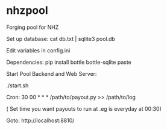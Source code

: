 nhzpool
=======

Forging pool for NHZ

Set up database:
cat db.txt | sqlite3 pool.db

Edit variables in config.ini

Dependencies:
pip install bottle bottle-sqlite paste

Start Pool Backend and Web Server:

./start.sh

Cron:
30 00 * * * /path/to/payout.py >> /path/to/log

( Set time you want payouts to run at .eg is everyday at 00:30)

Goto:
http://localhost:8810/



